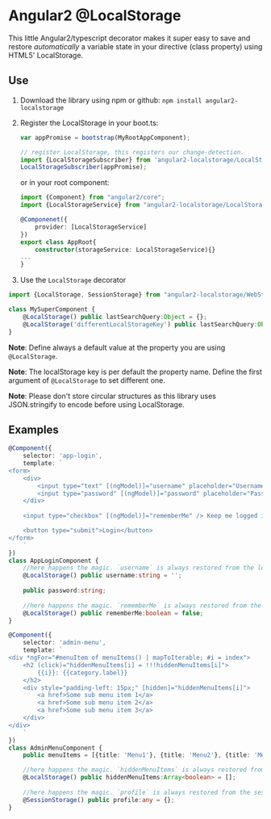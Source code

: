# Angular2 @LocalStorage

This little Angular2/typescript decorator makes it super easy to save and restore *automatically* a variable state in your
directive (class property) using HTML5' LocalStorage.

## Use

1. Download the library using npm or github: `npm install angular2-localstorage`
2. Register the LocalStorage in your boot.ts:
    ```typescript
    var appPromise = bootstrap(MyRootAppComponent);
    
    // register LocalStorage, this registers our change-detection.
    import {LocalStorageSubscriber} from 'angular2-localstorage/LocalStorageEmitter';
    LocalStorageSubscriber(appPromise);
    ```
    or in your root component:
    ```typescript
    import {Component} from "angular2/core";
    import {LocalStorageService} from "angular2-localstorage/LocalStorageEmitter";

    @Componenet({
        provider: [LocalStorageService]
    })
    export class AppRoot{
        constructor(storageService: LocalStorageService){}
    ...
    }
    ```


3. Use the `LocalStorage` decorator
```typescript
import {LocalStorage, SessionStorage} from "angular2-localstorage/WebStorage";

class MySuperComponent {
    @LocalStorage() public lastSearchQuery:Object = {};
    @LocalStorage('differentLocalStorageKey') public lastSearchQuery:Object = {};
}
```

**Note**: Define always a default value at the property you are using `@LocalStorage`.

**Note**: The localStorage key is per default the property name. Define the first argument of `@LocalStorage` to set different one.

**Note**: Please don't store circular structures as this library uses JSON.stringify to encode before using LocalStorage.

## Examples

```typescript
@Component({
    selector: 'app-login',
    template: `
<form>
    <div>
        <input type="text" [(ngModel)]="username" placeholder="Username" />
        <input type="password" [(ngModel)]="password" placeholder="Password" />
    </div>
    
    <input type="checkbox" [(ngModel)]="rememberMe" /> Keep me logged in

    <button type="submit">Login</button>
</form>
    `
})
class AppLoginComponent {
    //here happens the magic. `username` is always restored from the localStorage when you reload the site
    @LocalStorage() public username:string = '';
    
    public password:string;
    
    //here happens the magic. `rememberMe` is always restored from the localStorage when you reload the site
    @LocalStorage() public rememberMe:boolean = false;
}
```


```typescript
@Component({
    selector: 'admin-menu',
    template: `
<div *ngFor="#menuItem of menuItems() | mapToIterable; #i = index">
    <h2 (click)="hiddenMenuItems[i] = !!!hiddenMenuItems[i]">
        {{i}}: {{category.label}}
    </h2>
    <div style="padding-left: 15px;" [hidden]="hiddenMenuItems[i]">
        <a href>Some sub menu item 1</a>
        <a href>Some sub menu item 2</a>
        <a href>Some sub menu item 3</a>
    </div>
</div>
    `
})
class AdminMenuComponent {
    public menuItems = [{title: 'Menu1'}, {title: 'Menu2'}, {title: 'Menu3'}];

    //here happens the magic. `hiddenMenuItems` is always restored from the localStorage when you reload the site
    @LocalStorage() public hiddenMenuItems:Array<boolean> = [];
    
    //here happens the magic. `profile` is always restored from the sessionStorage when you reload the site from the current tab/browser. This is perfect for more sensitive information that shouldn't stay once the user closes the browser.
    @SessionStorage() public profile:any = {};
}
```
